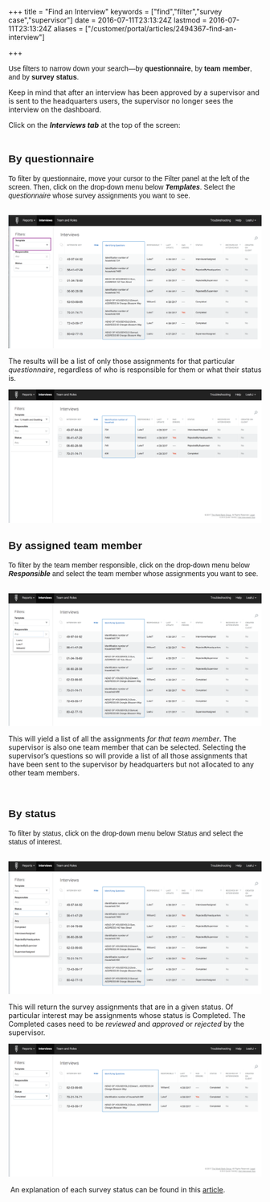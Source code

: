 +++
title = "Find an Interview"
keywords = ["find","filter","survey case","supervisor"]
date = 2016-07-11T23:13:24Z
lastmod = 2016-07-11T23:13:24Z
aliases = ["/customer/portal/articles/2494367-find-an-interview"]

+++

<span style="font-family:arial,helvetica,sans-serif;">Use filters to
narrow down your search—by **questionnaire**, by **team member**, and by
**survey status**.</span>  
  
Keep in mind that after an interview has been approved by a supervisor
and is sent to the headquarters users, the supervisor no longer sees the
interview on the dashboard. <span
style="font-family:arial,helvetica,sans-serif;">   
  
Click on the ***Interviews tab*** at the top of the screen:  
 </span>

<span style="font-family:arial,helvetica,sans-serif;">By questionnaire      </span>
-----------------------------------------------------------------------------------

  
<span style="font-family:arial,helvetica,sans-serif;">To filter by
questionnaire, move your cursor to the <span class="underline">Filter
panel at the left of the screen</span>. Then, click on the drop-down
menu below ***Templates***. Select the *questionnaire* whose survey
assignments you want to see.  
   
  
  
![](images/772992.png)  
  
  
The results will be a list of only those assignments for that particular
*questionnaire*, regardless of who is responsible for them or what their
status is.  
  
  
![](images/772993.png)</span>

 <span style="font-family:arial,helvetica,sans-serif;">By assigned team member</span>
-------------------------------------------------------------------------------------

  
<span style="font-family:arial,helvetica,sans-serif;">To filter by the
team member responsible, click on the drop-down menu below
***Responsible*** and select the team member whose assignments you want
to see.  
   
  
![](images/772994.png)  
  
  
This will yield a list of all the assignments *for that team member*.
The supervisor is also one team member that can be selected. Selecting
the supervisor’s questions so will provide a list of all those
assignments that have been sent to the supervisor by headquarters but
not allocated to any other team members. </span>  
  
  
 

<span style="font-family:arial,helvetica,sans-serif;">By status</span>
----------------------------------------------------------------------

  
<span style="font-family:arial,helvetica,sans-serif;">To filter by
status, click on the drop-down menu below <span
class="underline">Status</span> and select the status of interest.  
   
  
![](images/772995.png)  
  
This will return the survey assignments that are in a given status. Of
particular interest may be assignments whose status is <span
class="underline">Completed</span>. The <span
class="underline">Completed</span> cases need to be *reviewed* and
*approved* or *rejected* by the supervisor.  
  
![](images/772998.png)  
  
 <span style="line-height: 1.2;">An explanation of each survey status
can be found in this
[article](http://support.mysurvey.solutions/customer/en/portal/articles/2481526-survey-workflow?b_id=12728). </span></span>
